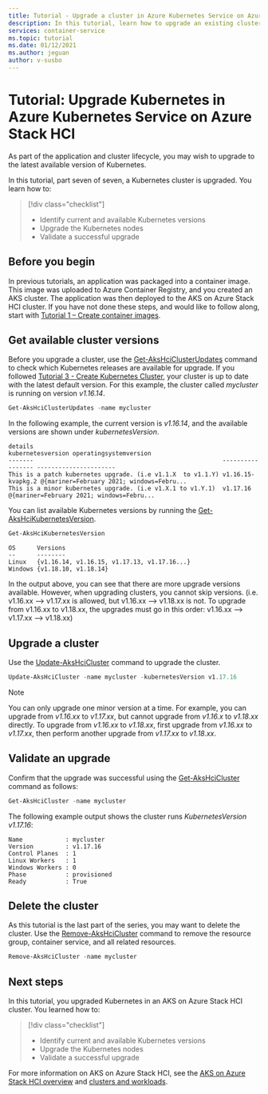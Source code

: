 ```yaml
---
title: Tutorial - Upgrade a cluster in Azure Kubernetes Service on Azure Stack HCI
description: In this tutorial, learn how to upgrade an existing cluster to the latest available Kubernetes version.
services: container-service
ms.topic: tutorial
ms.date: 01/12/2021
ms.author: jeguan
author: v-susbo
---
```


# Tutorial: Upgrade Kubernetes in Azure Kubernetes Service on Azure Stack HCI

As part of the application and cluster lifecycle, you may wish to upgrade to the latest available version of Kubernetes.

In this tutorial, part seven of seven, a Kubernetes cluster is upgraded. You learn how to:

> [!div class="checklist"]
> * Identify current and available Kubernetes versions
> * Upgrade the Kubernetes nodes
> * Validate a successful upgrade

## Before you begin

In previous tutorials, an application was packaged into a container image. This image was uploaded to Azure Container Registry, and you created an AKS cluster. The application was then deployed to the AKS on Azure Stack HCI cluster. If you have not done these steps, and would like to follow along, start with [Tutorial 1 – Create container images](tutorial-kubernetes-prepare-application.md).

## Get available cluster versions

Before you upgrade a cluster, use the [Get-AksHciClusterUpdates](get-akshciclusterupdates.md) command to check which Kubernetes releases are available for upgrade. If you followed [Tutorial 3 - Create Kubernetes Cluster](tutorial-kubernetes-deploy-cluster.md), your cluster is up to date with the latest default version. For this example, the cluster called *mycluster* is running on version *v1.16.14*.

```powershell
Get-AksHciClusterUpdates -name mycluster
```

In the following example, the current version is *v1.16.14*, and the available versions are shown under *kubernetesVersion*.

```Output
details                                                     kubernetesversion operatingsystemversion
-------                                                     ----------------- ----------------------
This is a patch kubernetes upgrade. (i.e v1.1.X  to v1.1.Y) v1.16.15-kvapkg.2 @{mariner=February 2021; windows=Febru...
This is a minor kubernetes upgrade. (i.e v1.X.1 to v1.Y.1)  v1.17.16          @{mariner=February 2021; windows=Febru...
```

You can list available Kubernetes versions by running the [Get-AksHciKubernetesVersion](get-akshcikubernetesversion.md).

```powershell
Get-AksHciKubernetesVersion
```

```Output
OS      Versions
--      --------
Linux   {v1.16.14, v1.16.15, v1.17.13, v1.17.16...}
Windows {v1.18.10, v1.18.14}
```

In the output above, you can see that there are more upgrade versions available. However, when upgrading clusters, you cannot skip versions. (i.e. v1.16.xx --> v1.17.xx is allowed, but v1.16.xx --> v1.18.xx is not. To upgrade from v1.16.xx to v1.18.xx, the upgrades must go in this order: v1.16.xx --> v1.17.xx --> v1.18.xx)

## Upgrade a cluster

Use the [Update-AksHciCluster](update-akshcicluster.md) command to upgrade the cluster.

```powershell
Update-AksHciCluster -name mycluster -kubernetesVersion v1.17.16
```

> [!NOTE]
> You can only upgrade one minor version at a time. For example, you can upgrade from *v1.16.xx* to *v1.17.xx*, but cannot upgrade from *v1.16.x* to *v1.18.xx* directly. To upgrade from *v1.16.xx* to *v1.18.xx*, first upgrade from *v1.16.xx* to *v1.17.xx*, then perform another upgrade from *v1.17.xx* to *v1.18.xx*.

## Validate an upgrade

Confirm that the upgrade was successful using the [Get-AksHciCluster](get-akshcicluster.md) command as follows:

```powershell
Get-AksHciCluster -name mycluster
```

The following example output shows the cluster runs *KubernetesVersion v1.17.16*:

```Output
Name            : mycluster
Version         : v1.17.16
Control Planes  : 1
Linux Workers   : 1
Windows Workers : 0
Phase           : provisioned
Ready           : True
```

## Delete the cluster

As this tutorial is the last part of the series, you may want to delete the cluster.  Use the [Remove-AksHciCluster](remove-akshcicluster.md) command to remove the resource group, container service, and all related resources.

```powershell
Remove-AksHciCluster -name mycluster
```

## Next steps

In this tutorial, you upgraded Kubernetes in an AKS on Azure Stack HCI cluster. You learned how to:

> [!div class="checklist"]
> * Identify current and available Kubernetes versions
> * Upgrade the Kubernetes nodes
> * Validate a successful upgrade

For more information on AKS on Azure Stack HCI, see the [AKS on Azure Stack HCI overview](./overview.md) and [clusters and workloads](./kubernetes-concepts.md).

<!-- LINKS - external -->


<!-- LINKS - internal -->
